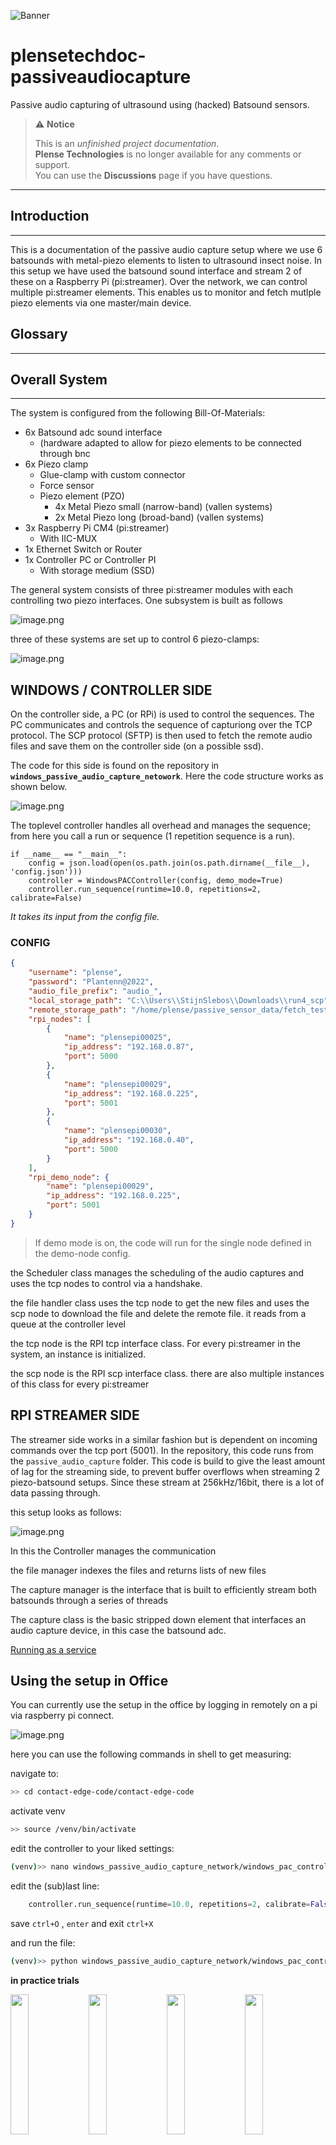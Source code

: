 ![Banner](assets/banner_plense_pac.png)

# plensetechdoc-passiveaudiocapture
Passive audio capturing of ultrasound using (hacked) Batsound sensors.

> ⚠️ **Notice**
>
> This is an *unfinished project documentation*.  
> **Plense Technologies** is no longer available for any comments or support.  
> You can use the **Discussions** page if you have questions.


---


## Introduction

---

This is a documentation of the passive audio capture setup where we use 6 batsounds with metal-piezo elements to listen to ultrasound insect noise. In this setup we have used the batsound sound interface and stream 2 of these on a Raspberry Pi (pi:streamer). Over the network, we can control multiple pi:streamer elements. This enables us to monitor and fetch mutlple piezo elements via one master/main device.

## Glossary

---

## Overall System

---

The system is configured from the following Bill-Of-Materials:

- 6x Batsound adc sound interface
    - (hardware adapted to allow for piezo elements to be connected through bnc
- 6x Piezo clamp
    - Glue-clamp with custom connector
    - Force sensor
    - Piezo element (PZO)
        - 4x Metal Piezo small (narrow-band) (vallen systems)
        - 2x Metal Piezo long (broad-band) (vallen systems)
- 3x Raspberry Pi CM4 (pi:streamer)
    - With IIC-MUX
- 1x Ethernet Switch or Router
- 1x Controller PC or Controller PI
    - With storage medium (SSD)

The general system consists of three pi:streamer modules with each controlling two piezo interfaces. One subsystem is built as follows

![image.png](assets/image.png)

three of these systems are set up to control 6 piezo-clamps:

![image.png](assets/image%201.png)

## WINDOWS / CONTROLLER SIDE

On the controller side, a PC (or RPi) is used to control the sequences. The PC communicates and controls the sequence of capturiong over the TCP protocol. The SCP protocol (SFTP) is then used to fetch the remote audio files and save them on the controller side (on a possible ssd).

The code for this side is found on the repository in **`windows_passive_audio_capture_netowork`**. Here the code structure works as shown below.

![image.png](assets/image%202.png)

The toplevel controller handles all overhead and manages the sequence; from here you call a run or sequence (1 repetition sequence is a run).

```
if __name__ == "__main__":
    config = json.load(open(os.path.join(os.path.dirname(__file__), 'config.json')))
    controller = WindowsPACController(config, demo_mode=True)
    controller.run_sequence(runtime=10.0, repetitions=2, calibrate=False)
```

*It takes its input from the config file.* 

### CONFIG

```json
{
    "username": "plense",
    "password": "Plantenn@2022",
    "audio_file_prefix": "audio_",
    "local_storage_path": "C:\\Users\\StijnSlebos\\Downloads\\run4_scp",
    "remote_storage_path": "/home/plense/passive_sensor_data/fetch_test",
    "rpi_nodes": [  
        {
            "name": "plensepi00025",
            "ip_address": "192.168.0.87", 
            "port": 5000
        },
        {
            "name": "plensepi00029",
            "ip_address": "192.168.0.225", 
            "port": 5001
        },
        {
            "name": "plensepi00030",
            "ip_address": "192.168.0.40",
            "port": 5000
        }
    ],
    "rpi_demo_node": {
        "name": "plensepi00029",
        "ip_address": "192.168.0.225", 
        "port": 5001
    }
}

```

> If demo mode is on, the code will run for the single node defined in the demo-node config.

the Scheduler class manages the scheduling of the audio captures and uses the tcp nodes to control via a handshake.

the file handler class uses the tcp node to get the new files and uses the scp node to download the file and delete the remote file. it reads from a queue at the controller level

the tcp node is the RPI tcp interface class. For every pi:streamer in the system, an instance is initialized.

the scp node is the RPI scp interface class. there are also multiple instances of this class for every pi:streamer

## RPI STREAMER SIDE

The streamer side works in a similar fashion but is dependent on incoming commands over the tcp port (5001). In the repository, this code runs from the `passive_audio_capture` folder. This code is build to give the least amount of lag for the streaming side, to prevent buffer overflows when streaming 2 piezo-batsound setups. Since these stream at 256kHz/16bit, there is a lot of data passing through.

this setup looks as follows:

![image.png](assets/image%203.png)

In this the Controller manages the communication

the file manager indexes the files and returns lists of new files

The capture manager is the interface that is built to efficiently stream both batsounds through a series of threads

The capture class is the basic stripped down element that interfaces an audio capture device, in this case the batsound adc.

[Running as a service](assets/running_as_a_service.md)

## **Using the setup in Office**

You can currently use the setup in the office by logging in remotely on a pi via raspberry pi connect.

![image.png](assets/image%204.png)

here you can use the following commands in shell to get measuring:

navigate to:

```bash
>> cd contact-edge-code/contact-edge-code
```

activate venv

```bash
>> source /venv/bin/activate
```

edit the controller to your liked settings:

```bash
(venv)>> nano windows_passive_audio_capture_network/windows_pac_controller.py
```

edit the (sub)last line:

```python
    controller.run_sequence(runtime=10.0, repetitions=2, calibrate=False)
```

save `ctrl+O` , `enter` and exit `ctrl+X`

and run the file:

```bash
(venv)>> python windows_passive_audio_capture_network/windows_pac_controller.py
```

**in practice trials**
<p float="left">
  <img src="assets/image 6.jpg" width="24%" />
  <img src="assets/image 7.jpg" width="24%" />
  <img src="assets/image 8.jpg" width="24%" />
  <img src="assets/image 9.jpg" width="24%" />
</p>




### Next steps / To Do’s

- [ ]  Test possibility to run entirely off switch instead of router. OR, via an offline router
    - [ ]  Switch does not do routing naturally, but a laptop potentially can
    - [ ]  othherwise we do not have ip adresses

## Other documentation

---

links to related pages:

